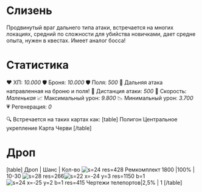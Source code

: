# Слизень
Продвинутый враг дальнего типа атаки, встречается на многих локациях, средний по сложности для убийства новичками, дает средне опыта, нужен в квестах. Имеет аналог босса!
# Cтатистика
❤ ХП: *10.000*
🛡 Броня: *10.000*
🛡 Поля: *500*
🔫 Дальняя атака направленная на броню и поля!
🎯 Дистанция атаки: *500*
🏃 Скорость: *Маленькая*
📈 Максимальный урон: *9.800*
📉 Минимальный урон: *3.700*
💗 Регенерация: *0*

🔍 Встречается на таких картах как:
[table]
Полигон
Центральное укрепление
Карта Черви
[/table]
# Дроп
[table] Дроп | Шанс | Кол-во
![s=24 res=428]() Ремкомплект 1800 |100% | 10-30
![s=28 res=266 ]()![s=22 x=-24 y=3 res=1150 b=1]()![s=24 x=-25 y=2 b=1 res=415]() Чертежи телепортов|2,5% | 1
[/table]